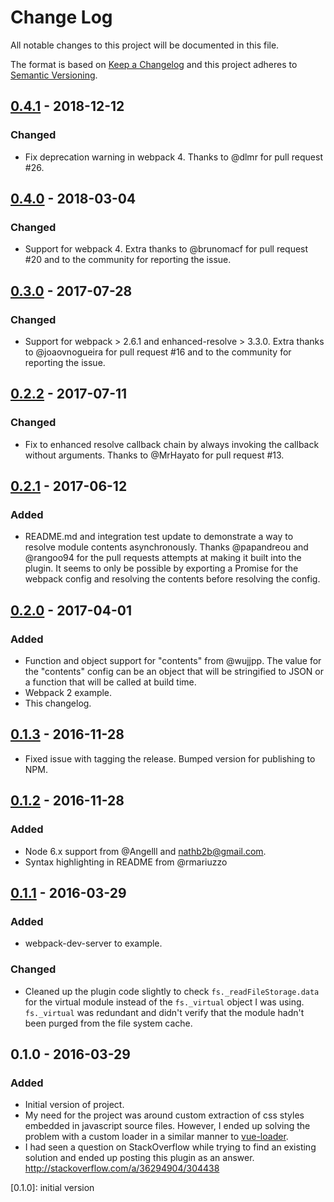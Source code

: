 # Change Log
All notable changes to this project will be documented in this file.

The format is based on [Keep a Changelog](http://keepachangelog.com/)
and this project adheres to [Semantic Versioning](http://semver.org/).

## [0.4.1] - 2018-12-12
### Changed
- Fix deprecation warning in webpack 4. Thanks to @dlmr for pull request #26.

## [0.4.0] - 2018-03-04
### Changed
- Support for webpack 4.
  Extra thanks to @brunomacf for pull request #20 and to the community
  for reporting the issue.

## [0.3.0] - 2017-07-28
### Changed
- Support for webpack > 2.6.1 and enhanced-resolve > 3.3.0.
  Extra thanks to @joaovnogueira for pull request #16 and to the community
  for reporting the issue.

## [0.2.2] - 2017-07-11
### Changed
- Fix to enhanced resolve callback chain by always invoking the callback without arguments.
  Thanks to @MrHayato for pull request #13.

## [0.2.1] - 2017-06-12
### Added
- README.md and integration test update to demonstrate a way to resolve module
  contents asynchronously. Thanks @papandreou and @rangoo94 for the pull requests
  attempts at making it built into the plugin. It seems to only be possible
  by exporting a Promise for the webpack config and resolving the contents before
  resolving the config.

## [0.2.0] - 2017-04-01
### Added
- Function and object support for "contents" from @wujjpp. The value for
  the "contents" config can be an object that will be stringified to JSON or
  a function that will be called at build time.
- Webpack 2 example.
- This changelog.

## [0.1.3] - 2016-11-28
- Fixed issue with tagging the release. Bumped version for publishing to NPM.

## [0.1.2] - 2016-11-28
### Added
- Node 6.x support from @Angelll and nathb2b@gmail.com.
- Syntax highlighting in README from @rmariuzzo

## [0.1.1] - 2016-03-29
### Added
- webpack-dev-server to example.

### Changed
- Cleaned up the plugin code slightly to check
  `fs._readFileStorage.data` for the virtual module instead of the
  `fs._virtual` object I was using. `fs._virtual` was redundant and didn't
  verify that the module hadn't been purged from the file system cache.

## 0.1.0 - 2016-03-29
### Added
- Initial version of project.
- My need for the project was around custom extraction of css styles embedded in
  javascript source files. However, I ended up solving the problem with a custom
  loader in a similar manner to [vue-loader](https://github.com/vuejs/vue-loader).
- I had seen a question on StackOverflow while trying to find an existing
  solution and ended up posting this plugin as an answer.
  http://stackoverflow.com/a/36294904/304438

[0.4.1]: https://github.com/rmarscher/virtual-module-webpack-plugin/compare/v0.4.0...v0.4.1
[0.4.0]: https://github.com/rmarscher/virtual-module-webpack-plugin/compare/v0.3.0...v0.4.0
[0.3.0]: https://github.com/rmarscher/virtual-module-webpack-plugin/compare/v0.2.2...v0.3.0
[0.2.2]: https://github.com/rmarscher/virtual-module-webpack-plugin/compare/v0.2.1...v0.2.2
[0.2.1]: https://github.com/rmarscher/virtual-module-webpack-plugin/compare/v0.2.0...v0.2.1
[0.2.0]: https://github.com/rmarscher/virtual-module-webpack-plugin/compare/v0.1.3...v0.2.0
[0.1.3]: https://github.com/rmarscher/virtual-module-webpack-plugin/compare/v0.1.2...v0.1.3
[0.1.2]: https://github.com/rmarscher/virtual-module-webpack-plugin/compare/v0.1.1...v0.1.2
[0.1.1]: https://github.com/rmarscher/virtual-module-webpack-plugin/compare/v0.1.0...v0.1.1
[0.1.0]: initial version
